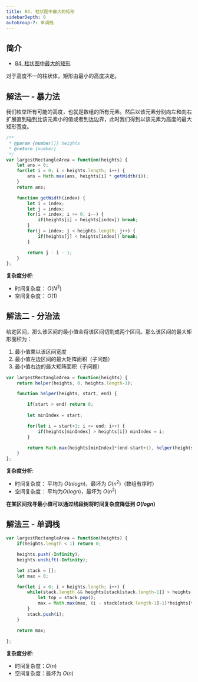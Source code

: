 ```yaml
---
title: 84. 柱状图中最大的矩形
sidebarDepth: 0
autoGroup-7: 单调栈
---
```

## 简介
- [84. 柱状图中最大的矩形](https://leetcode-cn.com/problems/largest-rectangle-in-histogram/)

对于高度不一的柱状体，矩形由最小的高度决定。

## 解法一 - 暴力法
我们枚举所有可能的高度，也就是数组的所有元素。然后以该元素分别向左和向右扩展直到碰到比该元素小的值或者到达边界，此时我们得到以该元素为高度的最大矩形宽度。

```javascript
/**
 * @param {number[]} heights
 * @return {number}
 */
var largestRectangleArea = function(heights) {
    let ans = 0;
    for(let i = 0; i < heights.length; i++) {
        ans = Math.max(ans, heights[i] * getWidth(i));
    }
    return ans;

    function getWidth(index) {
        let i = index;
        let j = index;
        for(i = index; i >= 0; i--) {
            if(heights[i] < heights[index]) break;
        }
        for(j = index; j < heights.length; j++) {
            if(heights[j] < heights[index]) break;
        }

        return j - i - 1;
    }
};

```
**复杂度分析**:
- 时间复杂度： $O(N^2)$
- 空间复杂度： $O(1)$

## 解法二 - 分治法
给定区间，那么该区间的最小值会将该区间切割成两个区间。那么该区间的最大矩形面积为：
1. 最小值乘以该区间宽度
2. 最小值左边区间的最大矩阵面积（子问题）
3. 最小值右边的最大矩阵面积（子问题）


```javascript
var largestRectangleArea = function(heights) {
    return helper(heights, 0, heights.length-1);

    function helper(heights, start, end) {

        if(start > end) return 0;
        
        let minIndex = start;

        for(let i = start+1; i <= end; i++) {
            if(heights[minIndex] > heights[i]) minIndex = i;
        }

        return Math.max(heights[minIndex]*(end-start+1), helper(heights,start, minIndex-1), helper(heights, minIndex+1, end));
    }
};
```

**复杂度分析**:
- 时间复杂度： 平均为 $O(nlogn)$，最坏为 $O(n^2)$（数组有序时）
- 空间复杂度： 平均为$O(logn)$，最坏为 $O(n^2)$


**在某区间找寻最小值可以通过线段树将时间复杂度降低到 $O(logn)$**

## 解法三 - 单调栈

```javascript
var largestRectangleArea = function(heights) {
    if(heights.length < 1) return 0;

    heights.push(-Infinity);
    heights.unshift(-Infinity);

    let stack = [];
    let max = 0;

    for(let i = 0; i < heights.length; i++) {
        while(stack.length && heights[stack[stack.length-1]] > heights[i]) {
            let top = stack.pop();
            max = Math.max(max, (i - stack[stack.length-1]-1)*heights[top]);
        }
        stack.push(i);
    }

    return max;
    
};
```
**复杂度分析**:
- 时间复杂度：$O(n)$
- 空间复杂度：最坏为 $O(n)$